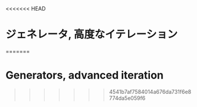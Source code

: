 
<<<<<<< HEAD
# ジェネレータ, 高度なイテレーション
=======
# Generators, advanced iteration
>>>>>>> 4541b7af7584014a676da731f6e8774da5e059f6
